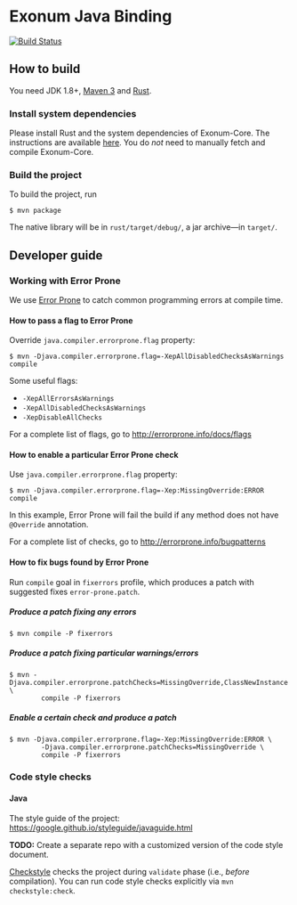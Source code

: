 # Exonum Java Binding

[![Build Status](https://www.travis-ci.com/exonum/exonum-java-binding.svg?token=2dVYazsUZFvBqHW82g4U&branch=master)](https://www.travis-ci.com/exonum/exonum-java-binding)

## How to build
You need JDK 1.8+, [Maven 3](https://maven.apache.org/download.cgi) and [Rust](https://www.rust-lang.org/).

### Install system dependencies
Please install Rust and the system dependencies of 
Exonum-Core. The instructions are available [here](https://github.com/exonum/exonum-core/blob/56a91c4e2463d7e1803240641f6eaf040f4cc8fd/INSTALL.md).
You do _not_ need to manually fetch and compile Exonum-Core.

### Build the project
To build the project, run
```$sh
$ mvn package
```
The native library will be in `rust/target/debug/`, a jar archive&mdash;in `target/`.
 
## Developer guide
### Working with Error Prone
We use [Error Prone](https://github.com/google/error-prone/) to catch common programming errors at compile time.

#### How to pass a flag to Error Prone
Override `java.compiler.errorprone.flag` property:
```$sh
$ mvn -Djava.compiler.errorprone.flag=-XepAllDisabledChecksAsWarnings compile
```
Some useful flags:
 * `-XepAllErrorsAsWarnings`
 * `-XepAllDisabledChecksAsWarnings`
 * `-XepDisableAllChecks`

For a complete list of flags, go to http://errorprone.info/docs/flags 

#### How to enable a particular Error Prone check
Use `java.compiler.errorprone.flag` property:
```$sh
$ mvn -Djava.compiler.errorprone.flag=-Xep:MissingOverride:ERROR compile
```
In this example, Error Prone will fail the build if any method 
does not have `@Override` annotation.

For a complete list of checks, go to http://errorprone.info/bugpatterns

#### How to fix bugs found by Error Prone
Run `compile` goal in `fixerrors` profile, 
which produces a patch with suggested fixes `error-prone.patch`.

##### Produce a patch fixing any errors
```$sh
$ mvn compile -P fixerrors
```

##### Produce a patch fixing particular warnings/errors
```$sh
$ mvn -Djava.compiler.errorprone.patchChecks=MissingOverride,ClassNewInstance \
        compile -P fixerrors
```

##### Enable a certain check and produce a patch
```$sh
$ mvn -Djava.compiler.errorprone.flag=-Xep:MissingOverride:ERROR \
        -Djava.compiler.errorprone.patchChecks=MissingOverride \
        compile -P fixerrors
```

### Code style checks
#### Java
The style guide of the project: https://google.github.io/styleguide/javaguide.html 

**TODO:** Create a separate repo with a customized version of the code style document.
 
[Checkstyle](http://checkstyle.sourceforge.net/index.html) checks the project during `validate` phase 
(i.e., _before_ compilation). You can run code style checks explicitly via `mvn checkstyle:check`.
